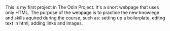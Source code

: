 This is my first project in The Odin Project. 
It's a short webpage that uses only HTML. The purpose of the webpage is to practice the new knowlege and skills aquired during the course, such as: setting up a boilerplate, editng text in html, adding links and images. 